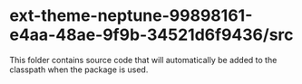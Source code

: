 # ext-theme-neptune-99898161-e4aa-48ae-9f9b-34521d6f9436/src

This folder contains source code that will automatically be added to the classpath when
the package is used.

